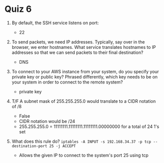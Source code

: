 # Quiz 6

1. By default, the SSH service listens on port:

   - 22

2. To send packets, we need IP addresses. Typically, say over in the browser, we enter hostnames. What service translates hostnames to IP addresses so that we can send packets to their final destination?

   - DNS

3. To connect to your AWS instance from your system, do you specify your private key or public key? Phrased differently, which key needs to be on your system in order to connect to the remote system?
   - private key
4. T/F A subnet mask of 255.255.255.0 would translate to a CIDR notation of /8

   - False
   - CIDR notation would be /24
   - 255.255.255.0 = 11111111.11111111.11111111.00000000 for a total of 24 1's set

5. What does this rule do?
   `iptables -A INPUT -s 192.168.34.37 -p tcp --destination-port 25 -j ACCEPT`
   - Allows the given IP to connect to the system's port 25 using tcp
